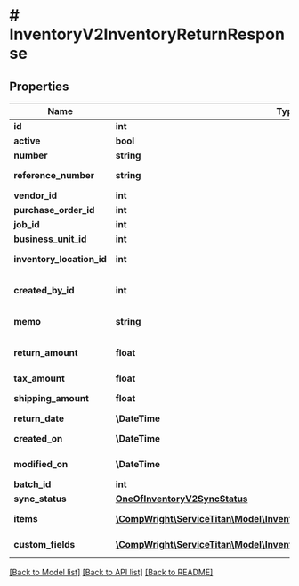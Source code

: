 # # InventoryV2InventoryReturnResponse

## Properties

Name | Type | Description | Notes
------------ | ------------- | ------------- | -------------
**id** | **int** | Return Id |
**active** | **bool** | Is active |
**number** | **string** | Number |
**reference_number** | **string** | Reference number |
**vendor_id** | **int** | Vendor |
**purchase_order_id** | **int** | Purchase order | [optional]
**job_id** | **int** | Job | [optional]
**business_unit_id** | **int** | Business unit |
**inventory_location_id** | **int** | Inventory location | [optional]
**created_by_id** | **int** | User who created this return | [optional]
**memo** | **string** | Memo/summary field |
**return_amount** | **float** | Return total, including tax and shipping |
**tax_amount** | **float** | Return tax |
**shipping_amount** | **float** | Return shipping cost |
**return_date** | **\DateTime** | Return date |
**created_on** | **\DateTime** | System created date |
**modified_on** | **\DateTime** | Last time return was modified |
**batch_id** | **int** | Batch | [optional]
**sync_status** | [**OneOfInventoryV2SyncStatus**](OneOfInventoryV2SyncStatus.md) | Sync status |
**items** | [**\CompWright\ServiceTitan\Model\InventoryV2InventoryReturnItemResponse[]**](InventoryV2InventoryReturnItemResponse.md) | Collection of return items |
**custom_fields** | [**\CompWright\ServiceTitan\Model\InventoryV2CustomFieldResponse[]**](InventoryV2CustomFieldResponse.md) | Collection of custom fields |

[[Back to Model list]](../../README.md#models) [[Back to API list]](../../README.md#endpoints) [[Back to README]](../../README.md)
